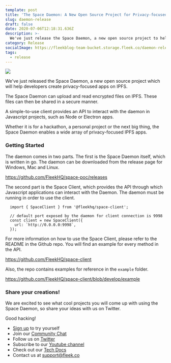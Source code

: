 ```yaml
---
template: post
title: 'The Space Daemon: A New Open Source Project for Privacy-focused IPFS Apps'
slug: daemon-release
draft: false
date: 2020-07-06T12:18:31.636Z
description: >-
  We've just release the Space Daemon, a new open source project to help developers create the next great peer-to-peer app. Come learn how you can use it!
category: Release
socialImage: https://fleekblog-team-bucket.storage.fleek.co/daemon-release/space-daemon.jpg
tags:
  - release
---
```


![](https://fleekblog-team-bucket.storage.fleek.co/daemon-release/space-daemon.jpg)

We've just released the Space Daemon, a new open source project which will help developers create privacy-focused apps on IPFS.

The Space Daemon can upload and read encrypted files on IPFS. These files can then be shared in a secure manner.

A simple-to-use client provides an API to interact with the daemon in Javascript projects, such as Node or Electron apps.

Whether it is for a hackathon, a personal project or the next big thing, the Space Daemon enables a wide array of privacy-focused IPFS apps.

### Getting Started

The daemon comes in two parts. The first is the Space Daemon itself, which is written in go. The daemon can be downloaded from the release page for Windows, Mac and Linux.

https://github.com/FleekHQ/space-poc/releases

The second part is the Space Client, which provides the API through which Javascript applications can interact with the Daemon. The daemon must be running in order to use the client.

```
  import { SpaceClient } from '@fleekhq/space-client';

  // default port exposed by the daemon for client connection is 9998
  const client = new SpaceClient({
    url: `http://0.0.0.0:9998`,
  });
```

For more information on how to use the Space Client, please refer to the README in the Github repo. You will find an example for every method in the API.

https://github.com/FleekHQ/space-client

Also, the repo contains examples for reference in the `example` folder.

https://github.com/FleekHQ/space-client/blob/develop/example

### Share your creations!

We are excited to see what cool projects you will come up with using the Space Daemon, so share your ideas with us on Twitter.

Good hacking!

* [Sign up](https://app.fleek.co) to try yourself
* Join our [Community Chat](https://join.slack.com/t/fleek-public/shared_invite/zt-bxna7y1d-PbVdut4rgHt5jM6Zjg9g9A)
* Follow us on [Twitter](https://twitter.com/FleekHQ)
* Subscribe to our [Youtube channel](https://www.youtube.com/channel/UCBzlwYM0JjZpjDZ52-SLUmw)
* Check out our [Tech Docs](https://docs.fleek.co/)
* Contact us at support@fleek.co 
